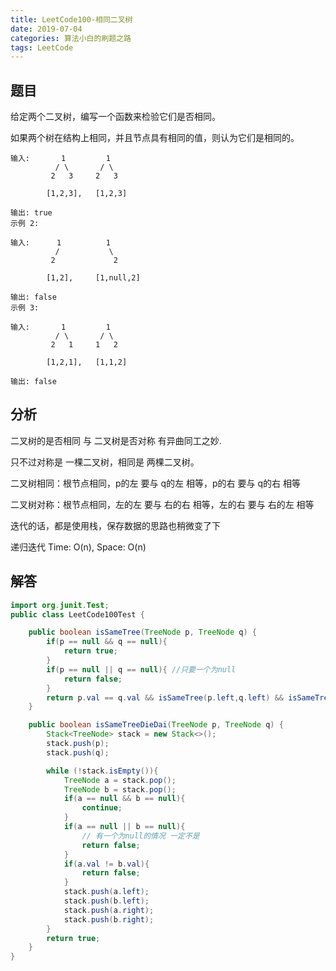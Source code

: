 ```yaml
---
title: LeetCode100-相同二叉树
date: 2019-07-04
categories: 算法小白的刷题之路
tags: LeetCode
---
```


## 题目
给定两个二叉树，编写一个函数来检验它们是否相同。

如果两个树在结构上相同，并且节点具有相同的值，则认为它们是相同的。

```
输入:       1         1
          / \       / \
         2   3     2   3

        [1,2,3],   [1,2,3]

输出: true
示例 2:

输入:      1          1
          /           \
         2             2

        [1,2],     [1,null,2]

输出: false
示例 3:

输入:       1         1
          / \       / \
         2   1     1   2

        [1,2,1],   [1,1,2]

输出: false
```

## 分析
二叉树的是否相同 与 二叉树是否对称 有异曲同工之妙.

只不过对称是 一棵二叉树，相同是 两棵二叉树。

二叉树相同：根节点相同，p的左 要与 q的左 相等，p的右 要与 q的右 相等

二叉树对称：根节点相同，左的左 要与 右的右 相等，左的右 要与 右的左 相等

迭代的话，都是使用栈，保存数据的思路也稍微变了下

递归迭代 Time: O(n), Space: O(n)

## 解答

````java
import org.junit.Test;
public class LeetCode100Test {

	public boolean isSameTree(TreeNode p, TreeNode q) {
		if(p == null && q == null){
			return true;
		}
		if(p == null || q == null){ //只要一个为null
			return false;
		}
		return p.val == q.val && isSameTree(p.left,q.left) && isSameTree(p.right,q.right);
	}

	public boolean isSameTreeDieDai(TreeNode p, TreeNode q) {
		Stack<TreeNode> stack = new Stack<>();
		stack.push(p);
		stack.push(q);

		while (!stack.isEmpty()){
			TreeNode a = stack.pop();
			TreeNode b = stack.pop();
			if(a == null && b == null){
				continue;
			}
			if(a == null || b == null){
				// 有一个为null的情况 一定不是
				return false;
			}
			if(a.val != b.val){
				return false;
			}
			stack.push(a.left);
			stack.push(b.left);
			stack.push(a.right);
			stack.push(b.right);
		}
		return true;
	}
}


````









